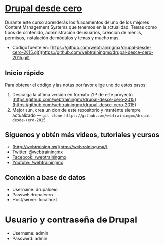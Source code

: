 # [Drupal desde cero](http://webtraining.mx/)

Durante este curso aprenderás los fundamentos de uno de los mejores Content Management Systems que tenemos en la actualidad. Temas como tipos de contenido, administración de usuarios, creación de menús, permisos, instalación de módulos y temas y mucho más.

* Código fuente en: [https://github.com/webtrainingmx/drupal-desde-cero-2015.git](https://github.com/webtrainingmx/drupal-desde-cero-2015.git)

## Inicio rápido

Para obtener el código y las notas por favor elige uno de estos pasos:

1. Descarga la última versión en formato ZIP de este proyecto
   [https://github.com/webtrainingmx/drupal-desde-cero-2015](https://github.com/webtrainingmx/drupal-desde-cero-2015)
2. Mejor aún, crea un clon de este repositorio y manténte siempre actualizado — `git clone https://github.com/webtrainingmx/drupal-desde-cero-2015`

## Síguenos y obtén más videos, tutoriales y cursos

- [http://webtraining.mx](http://webtraining.mx/)
- [Twitter: @webtrainingmx](https://twitter.com/webtrainingmx)
- [Facebook: /webtrainingmx](https://www.facebook.com/webtrainingmx)
- [Youtube: /webtrainingmx](https://www.youtube.com/user/webtrainingmx)

## Conexión a base de datos
- Username: drupalcero
- Passwd:   drupalcero
- Host/server: localhost

# Usuario y contraseña de Drupal
- Username: admin
- Password: admin
